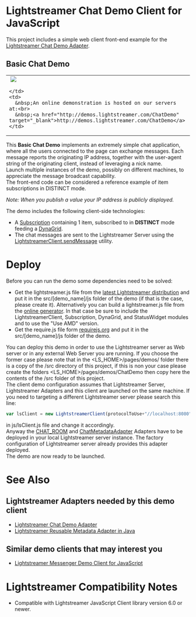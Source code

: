 
# Lightstreamer Chat Demo Client for JavaScript #

This project includes a simple web client front-end example for the [Lightstreamer Chat Demo Adapter](https://github.com/Weswit/Lightstreamer-example-Chat-adapter-java).

## Basic Chat Demo ##

<table>
  <tr>
    <td style="text-align: left">
      &nbsp;<a href="http://demos.lightstreamer.com/ChatDemo" target="_blank"><img src="http://www.lightstreamer.com/img/demo/screen_chat.png"></a>&nbsp;
      
    </td>
    <td>
      &nbsp;An online demonstration is hosted on our servers at:<br>
      &nbsp;<a href="http://demos.lightstreamer.com/ChatDemo" target="_blank">http://demos.lightstreamer.com/ChatDemo</a>
    </td>
  </tr>
</table>

This <b>Basic Chat Demo</b> implements an extremely simple chat application, where all the users connected to the page can exchange messages. Each message reports the originating IP address, together with the user-agent string of the originating client, instead of leveraging a nick name.<br>
Launch multiple instances of the demo, possibly on different machines, to appreciate the message broadcast capability.<br>
The front-end code can be considered a reference example of item subscriptions in DISTINCT mode.<br>

<i>Note: When you publish a value your IP address is publicly displayed.</i><br>

The demo includes the following client-side technologies:
* A [Subscription](http://www.lightstreamer.com/docs/client_javascript_uni_api/Subscription.html) containing 1 item, subscribed to in <b>DISTINCT</b> mode feeding a [DynaGrid](http://www.lightstreamer.com/docs/client_javascript_uni_api/DynaGrid.html).
* The chat messages are sent to the Lightstreamer Server using the [LightstreamerClient.sendMessage](http://www.lightstreamer.com/docs/client_javascript_uni_api/LightstreamerClient.html#sendMessage) utility.

# Deploy #

Before you can run the demo some dependencies need to be solved:

-  Get the lightstreamer.js file from the [latest Lightstreamer distribution](http://www.lightstreamer.com/download) 
   and put it in the src/[demo_name]/js folder of the demo (if that is the case, please create it). Alternatively you can build a lightstreamer.js file from the 
   [online generator](http://www.lightstreamer.com/distros/Lightstreamer_Allegro-Presto-Vivace_5_1_1_Colosseo_20130305/Lightstreamer/DOCS-SDKs/sdk_client_javascript/tools/generator.html).
   In that case be sure to include the LightstreamerClient, Subscription, DynaGrid, and StatusWidget modules and to use the "Use AMD" version.
-  Get the require.js file form [requirejs.org](http://requirejs.org/docs/download.html) and put it in the src/[demo_name]/js folder of the demo.

You can deploy this demo in order to use the Lightstreamer server as Web server or in any external Web Server you are running. 
If you choose the former case please note that in the <LS_HOME>/pages/demos/ folder there is a copy of the /src directory of this project, if this is non your case please create the folders <LS_HOME>/pages/demos/ChatDemo then copy here the contents of the /src folder of this project.<br>
The client demo configuration assumes that Lightstreamer Server, Lightstreamer Adapters and this client are launched on the same machine. If you need to targeting a different Lightstreamer server please search this line:
```js
var lsClient = new LightstreamerClient(protocolToUse+"//localhost:8080","DEMO");
```
in js/lsClient.js file and change it accordingly.<br>
Anyway the [CHAT_ROOM](https://github.com/Weswit/Lightstreamer-example-Chat-adapter-java) and [ChatMetadataAdapter](https://github.com/Weswit/Lightstreamer-example-Chat-adapter-java) Adapters have to be deployed in your local Lightstreamer server instance. The factory configuration of Lightstreamer server already provides this adapter deployed.<br>
The demo are now ready to be launched.

# See Also #

## Lightstreamer Adapters needed by this demo client ##

* [Lightstreamer Chat Demo Adapter](https://github.com/Weswit/Lightstreamer-example-Chat-adapter-java)
* [Lightstreamer Reusable Metadata Adapter in Java](https://github.com/Weswit/Lightstreamer-example-ReusableMetadata-adapter-java)

## Similar demo clients that may interest you ##

* [Lightstreamer Messenger Demo Client for JavaScript](https://github.com/Weswit/Lightstreamer-example-Messenger-client-javascript)

# Lightstreamer Compatibility Notes #

- Compatible with Lightstreamer JavaScript Client library version 6.0 or newer.